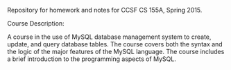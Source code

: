 Repository for homework and notes for CCSF CS 155A, Spring 2015. 

Course Description:

A course in the use of MySQL database management system to create, update, and query database tables. The course covers both the syntax and the logic of the major features of the MySQL language. The course includes a brief introduction to the programming aspects of MySQL.
